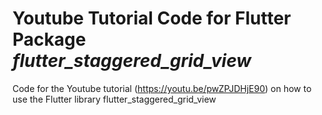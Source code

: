# Youtube Tutorial Code for Flutter Package *flutter_staggered_grid_view*
Code for the Youtube tutorial (https://youtu.be/pwZPJDHjE90) on how to use the Flutter library flutter_staggered_grid_view
